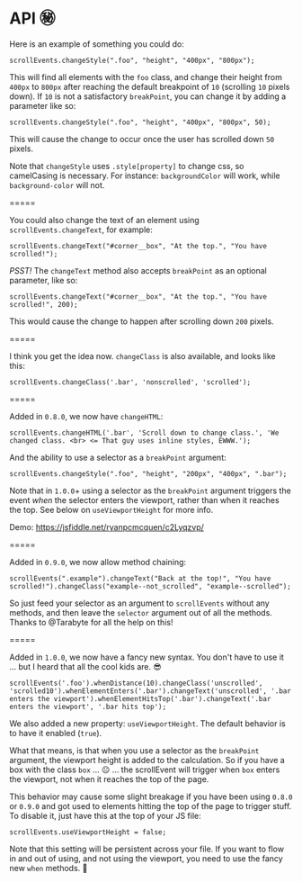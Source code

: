 # API :secret:

Here is an example of something you could do:

    scrollEvents.changeStyle(".foo", "height", "400px", "800px");

This will find all elements with the `foo` class, and change their height from `400px` to `800px` after reaching the default breakpoint of `10` (scrolling `10` pixels down). If `10` is not a satisfactory `breakPoint`, you can change it by adding a parameter like so:

    scrollEvents.changeStyle(".foo", "height", "400px", "800px", 50);

This will cause the change to occur once the user has scrolled down `50` pixels.

Note that `changeStyle` uses `.style[property]` to change css, so camelCasing is necessary. For instance: `backgroundColor` will work, while `background-color` will not.

=====

You could also change the text of an element using `scrollEvents.changeText`, for example:

    scrollEvents.changeText("#corner__box", "At the top.", "You have scrolled!");

*PSST!* The `changeText` method also accepts `breakPoint` as an optional parameter, like so:

    scrollEvents.changeText("#corner__box", "At the top.", "You have scrolled!", 200);

This would cause the change to happen after scrolling down `200` pixels.

=====

I think you get the idea now. `changeClass` is also available, and looks like this:

    scrollEvents.changeClass('.bar', 'nonscrolled', 'scrolled');

=====

Added in `0.8.0`, we now have `changeHTML`:

    scrollEvents.changeHTML('.bar', 'Scroll down to change class.', 'We changed class. <br> <= That guy uses inline styles, EWWW.');

And the ability to use a selector as a `breakPoint` argument:

    scrollEvents.changeStyle(".foo", "height", "200px", "400px", ".bar");

Note that in `1.0.0`+ using a selector as the `breakPoint` argument triggers the event *when* the selector enters the viewport, rather than when it reaches the top. See below on `useViewportHeight` for more info.

Demo: https://jsfiddle.net/ryanpcmcquen/c2Lyqzvp/

=====

Added in `0.9.0`, we now allow method chaining:

    scrollEvents(".example").changeText("Back at the top!", "You have scrolled!").changeClass("example--not_scrolled", "example--scrolled");

So just feed your selector as an argument to `scrollEvents` without any methods, and then leave the `selector` argument out of all the methods. Thanks to @Tarabyte for all the help on this!

=====

Added in `1.0.0`, we now have a fancy new syntax. You don't have to use it ... but I heard that all the cool kids are. :sunglasses:

    scrollEvents('.foo').whenDistance(10).changeClass('unscrolled', 'scrolled10').whenElementEnters('.bar').changeText('unscrolled', '.bar enters the viewport').whenElementHitsTop('.bar').changeText('.bar enters the viewport', '.bar hits top');


We also added a new property: `useViewportHeight`. The default behavior is to have it enabled (`true`).

What that means, is that when you use a selector as the `breakPoint` argument, the viewport height is added to the calculation. So if you have a box with the class `box` ... :neutral_face: ... the scrollEvent will trigger when `box` enters the viewport, not when it reaches the top of the page.

This behavior may cause some slight breakage if you have been using `0.8.0` or `0.9.0` and got used to elements hitting the top of the page to trigger stuff. To disable it, just have this at the top of your JS file:

    scrollEvents.useViewportHeight = false;
  
Note that this setting will be persistent across your file. If you want to flow in and out of using, and not using the viewport, you need to use the fancy new `when` methods. :love_letter:
